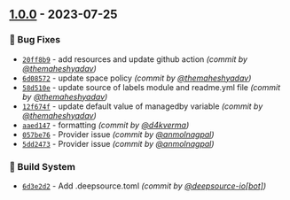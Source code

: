 
## [1.0.0] - 2023-07-25
### :bug: Bug Fixes
- [`20ff8b9`](https://github.com/terraform-do-modules/terraform-digitalocean-spaces/commit/20ff8b958029073b9856fd2f42352e04736db502) - add resources and update github action *(commit by [@themaheshyadav](https://github.com/themaheshyadav))*
- [`6d08572`](https://github.com/terraform-do-modules/terraform-digitalocean-spaces/commit/6d08572882b25fef7dca285f911aef481f4fbe99) - update space policy *(commit by [@themaheshyadav](https://github.com/themaheshyadav))*
- [`58d510e`](https://github.com/terraform-do-modules/terraform-digitalocean-spaces/commit/58d510e364934a7c8d65994ba3300ac4a2a469f2) - update source of labels module and readme.yml file *(commit by [@themaheshyadav](https://github.com/themaheshyadav))*
- [`12f674f`](https://github.com/terraform-do-modules/terraform-digitalocean-spaces/commit/12f674fed134eba21b43ce44f8e6b6474bbc5a83) - update default value of managedby variable *(commit by [@themaheshyadav](https://github.com/themaheshyadav))*
- [`aaed147`](https://github.com/terraform-do-modules/terraform-digitalocean-spaces/commit/aaed147262c65687d405cff197b15c463a829a18) - formatting *(commit by [@d4kverma](https://github.com/d4kverma))*
- [`057be76`](https://github.com/terraform-do-modules/terraform-digitalocean-spaces/commit/057be76a87c6f41dcb5c652ad576bc26d43cea94) - Provider issue *(commit by [@anmolnagpal](https://github.com/anmolnagpal))*
- [`5dd2473`](https://github.com/terraform-do-modules/terraform-digitalocean-spaces/commit/5dd24732e48f53be94a936ac90bfd87aa773a7fe) - Provider issue *(commit by [@anmolnagpal](https://github.com/anmolnagpal))*

### :construction_worker: Build System
- [`6d3e2d2`](https://github.com/terraform-do-modules/terraform-digitalocean-spaces/commit/6d3e2d21d9a06be7415f0429d385a65a09e22043) - Add .deepsource.toml *(commit by [@deepsource-io[bot]](https://github.com/apps/deepsource-io))*


[1.0.0]: https://github.com/terraform-do-modules/terraform-digitalocean-spaces/compare/0.15.0...1.0.0